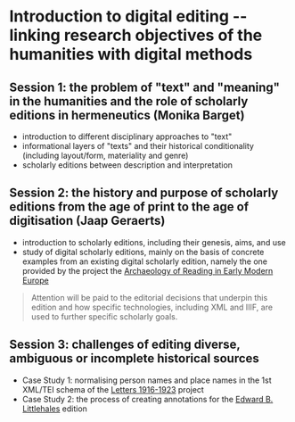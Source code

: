 # Introduction to digital editing -- linking research objectives of the humanities with digital methods

## Session 1: the problem of "text" and "meaning" in the humanities and the role of scholarly editions in hermeneutics (Monika Barget)

* introduction to different disciplinary approaches to "text"
* informational layers of "texts" and their historical conditionality (including layout/form, materiality and genre)
* scholarly editions between description and interpretation

## Session 2: the history and purpose of scholarly editions from the age of print to the age of digitisation (Jaap Geraerts)

* introduction to scholarly editions, including their genesis, aims, and use
* study of digital scholarly editions, mainly on the basis of concrete examples from an existing digital scholarly edition, namely the one provided by the project the [Archaeology of Reading in Early Modern Europe](www.bookwheel.org)

> Attention will be paid to the editorial decisions that underpin this edition and how specific technologies, including XML and IIIF, are used to further specific scholarly goals. 

## Session 3: challenges of editing diverse, ambiguous or incomplete historical sources

* Case Study 1: normalising person names and place names in the 1st XML/TEI schema of the [Letters 1916-1923](http://letters1916.maynoothuniversity.ie/) project
* Case Study 2: the process of creating annotations for the [Edward B. Littlehales](https://www.youtube.com/watch?v=wRslCtTPpzc&feature=youtu.be) edition
